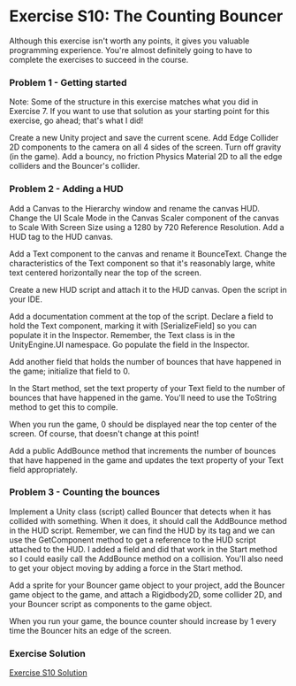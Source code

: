 # Exercise S10: The Counting Bouncer

Although this exercise isn't worth any points, it gives you valuable programming experience. You're almost definitely going to have to complete the exercises to succeed in the course.

### Problem 1 - Getting started

Note: Some of the structure in this exercise matches what you did in Exercise 7. If you want to use that solution as your starting point for this exercise, go ahead; that's what I did!

Create a new Unity project and save the current scene. Add Edge Collider 2D components to the camera on all 4 sides of the screen. Turn off gravity (in the game). Add a bouncy, no friction Physics Material 2D to all the edge colliders and the Bouncer's collider.

### Problem 2 - Adding a HUD

Add a Canvas to the Hierarchy window and rename the canvas HUD. Change the UI Scale Mode in the Canvas Scaler component of the canvas to Scale With Screen Size using a 1280 by 720 Reference Resolution. Add a HUD tag to the HUD canvas.

Add a Text component to the canvas and rename it BounceText. Change the characteristics of the Text component so that it's reasonably large, white text centered horizontally near the top of the screen.

Create a new HUD script and attach it to the HUD canvas. Open the script in your IDE.

Add a documentation comment at the top of the script. Declare a field to hold the Text  component, marking it with [SerializeField] so you can populate it in the Inspector. Remember, the Text class is in the UnityEngine.UI namespace. Go populate the field in the Inspector.

Add another field that holds the number of bounces that have happened in the game; initialize that field to 0.

In the Start method, set the text property of your Text field to the number of bounces that have happened in the game. You'll need to use the ToString method to get this to compile.

When you run the game, 0 should be displayed near the top center of the screen. Of course, that doesn't change at this point!

Add a public AddBounce method that increments the number of bounces that have happened in the game and updates the text property of your Text field appropriately.

### Problem 3 - Counting the bounces

Implement a Unity class (script) called Bouncer that detects when it has collided with something. When it does, it should call the AddBounce method in the HUD script. Remember, we can find the HUD by its tag and we can use the GetComponent method to get a reference to the HUD script attached to the HUD. I added a field and did that work in the Start method so I could easily call the AddBounce method on a collision. You'll also need to get your object moving by adding a force in the Start method.

Add a sprite for your Bouncer game object to your project, add the Bouncer game object to the game, and attach a Rigidbody2D, some collider 2D, and your Bouncer script as components to the game object.

When you run your game, the bounce counter should increase by 1 every time the Bouncer hits an edge of the screen.

### Exercise Solution

[Exercise S10 Solution](https://d3c33hcgiwev3.cloudfront.net/OffYcxTqSb632HMU6km-Tg_b3956f0598af4915be1d0ab99ac241f1_5-5-Exercise-S10-Solution.zip?Expires=1643155200&Signature=Ub7vLktzRlKEQRZquIbY0cYH00T8hhLeZWFFOA8Sbo-Fx7j2i96MV3PjJ6vDe8lotIql-GxQVPel6xVf~krJ-lcsGeI2ANn9~TOLQ88zo4KR~mXYwEqFMrJPQ9Itm6-YkN-AqcGz0uoNqQb7oATern0vygpsVUHK3KEP1MlOPSE_&Key-Pair-Id=APKAJLTNE6QMUY6HBC5A)
